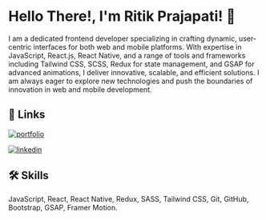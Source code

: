 
# Hello There!, I'm Ritik Prajapati! 👋


I am a dedicated frontend developer specializing in crafting dynamic, user-centric interfaces for both web and mobile platforms. With expertise in JavaScript, React.js, React Native, and a range of tools and frameworks including Tailwind CSS, SCSS, Redux for state management, and GSAP for advanced animations, I deliver innovative, scalable, and efficient solutions. I am always eager to explore new technologies and push the boundaries of innovation in web and mobile development.


## 🔗 Links
[![portfolio](https://img.shields.io/badge/my_portfolio-000?style=for-the-badge&logo=ko-fi&logoColor=white)](https://ritikprajapati.netlify.app)

[![linkedin](https://img.shields.io/badge/linkedin-0A66C2?style=for-the-badge&logo=linkedin&logoColor=white)](https://www.linkedin.com/in/ritik-prajapati-666a8823a/)


## 🛠 Skills
JavaScript, React, React Native, Redux, SASS, Tailwind CSS, Git, GitHub, Bootstrap, GSAP, Framer Motion.

